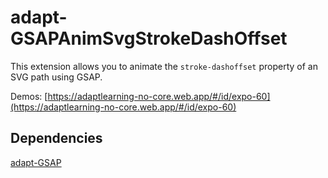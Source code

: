 # adapt-GSAPAnimSvgStrokeDashOffset

This extension allows you to animate the `stroke-dashoffset` property of an SVG path using GSAP.

Demos: [https://adaptlearning-no-core.web.app/#/id/expo-60](https://adaptlearning-no-core.web.app/#/id/expo-60)

## Dependencies
[adapt-GSAP](https://github.com/nachocinalli/adapt-GSAP)